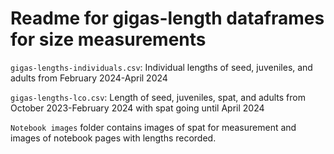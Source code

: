 # Readme for gigas-length dataframes for size measurements 

`gigas-lengths-individuals.csv`: Individual lengths of seed, juveniles, and adults from February 2024-April 2024

`gigas-lengths-lco.csv`: Length of seed, juveniles, spat, and adults from October 2023-February 2024 with spat going until April 2024 

`Notebook images` folder contains images of spat for measurement and images of notebook pages with lengths recorded.  